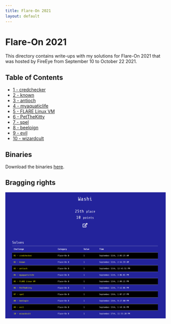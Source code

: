 ```yaml
---
title: Flare-On 2021
layout: default
---
```


# Flare-On 2021

This directory contains write-ups with my solutions for Flare-On 2021 that was hosted by FireEye from September 10 to October 22 2021. 

## Table of Contents

- [1 - credchecker](1)
- [2 - known](2)
- [3 - antioch](3)
- [4 - myaquaticlife](4)
- [5 - FLARE Linux VM](5)
- [6 - PetTheKitty](6)
- [7 - spel](7)
- [8 - beeloign](8)
- [9 - evil](9)
- [10 - wizardcult](10)

## Binaries
Download the binaries [here](http://flare-on.com/files/Flare-On7_Challenges.zip).


## Bragging rights

![Achievements screen](solved-screenshot.png)